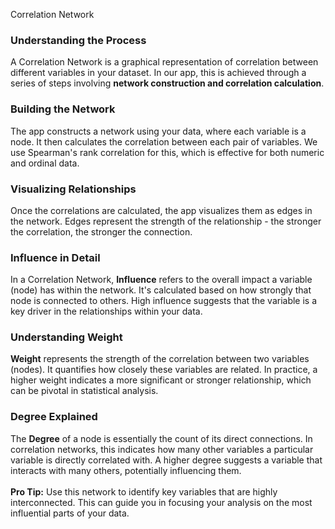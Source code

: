 Correlation Network

### **Understanding the Process**

A Correlation Network is a graphical representation of correlation between different variables in your dataset. In our app, this is achieved through a series of steps involving **network construction and correlation calculation**.

### **Building the Network**

The app constructs a network using your data, where each variable is a node. It then calculates the correlation between each pair of variables. We use Spearman's rank correlation for this, which is effective for both numeric and ordinal data.

### **Visualizing Relationships**

Once the correlations are calculated, the app visualizes them as edges in the network. Edges represent the strength of the relationship - the stronger the correlation, the stronger the connection. 

### **Influence in Detail**

In a Correlation Network, **Influence** refers to the overall impact a variable (node) has within the network. It's calculated based on how strongly that node is connected to others. High influence suggests that the variable is a key driver in the relationships within your data.

### **Understanding Weight**

**Weight** represents the strength of the correlation between two variables (nodes). It quantifies how closely these variables are related. In practice, a higher weight indicates a more significant or stronger relationship, which can be pivotal in statistical analysis.

### **Degree Explained**

The **Degree** of a node is essentially the count of its direct connections. In correlation networks, this indicates how many other variables a particular variable is directly correlated with. A higher degree suggests a variable that interacts with many others, potentially influencing them.
&nbsp;  
&nbsp;  
**Pro Tip:** Use this network to identify key variables that are highly interconnected. This can guide you in focusing your analysis on the most influential parts of your data.
